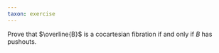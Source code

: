 ```yaml
---
taxon: exercise
---
```


Prove that $\overline{B}$ is a cocartesian fibration if and only if
$B$ has pushouts.
